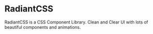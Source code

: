 # RadiantCSS
RadiantCSS is a CSS Component Library. Clean and Clear UI with lots of beautiful components and animations.
